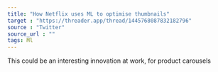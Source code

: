 ```yaml
---
title: "How Netflix uses ML to optimise thumbnails"
target : "https://threader.app/thread/1445768087832182796"
source : "Twitter"
source_url : ""
tags: Ml
---
```


This could be an interesting innovation at work, for product carousels